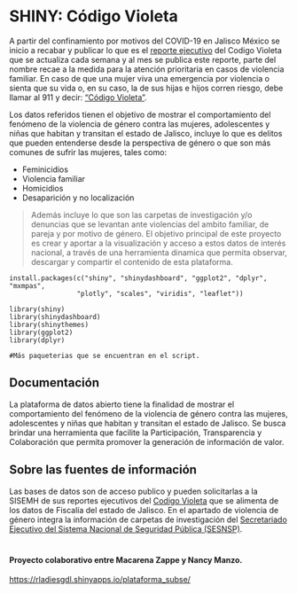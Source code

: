 # SHINY: Código Violeta



A partir del confinamiento por motivos del COVID-19 en Jalisco México se inicio a recabar y publicar lo que es el [reporte ejecutivo](https://igualdad.jalisco.gob.mx/pdf/Reporte-Ejecutivo-Codigo-Violeta_pub_28feb2021_vf.pdf) del Codigo Violeta que se actualiza cada semana y al mes se publica este reporte, parte del nombre recae a la medida para la atención prioritaria en casos de violencia familiar. En caso de que una mujer viva una emergencia por violencia o sienta que su vida o, en su caso, la de sus hijas e hijos corren riesgo, debe llamar al 911 y decir: [“Código Violeta”](https://igualdad.jalisco.gob.mx/quedate-segura/).


Los datos referidos tienen el objetivo de mostrar el comportamiento del fenómeno de la violencia de género contra las mujeres, adolescentes y niñas que habitan y transitan el estado de Jalisco, incluye lo que es delitos que pueden entenderse desde la perspectiva de género o que son más comunes de sufrir las mujeres, tales como:

- Feminicidios
- Violencia familiar
- Homicidios
- Desaparición y no localización



> Además incluye lo que son las carpetas de investigación y/o denuncias que se levantan ante violencias del ambito familiar, de pareja y por motivo de género. El objetivo principal de este proyecto es crear y aportar a la visualización y acceso a estos datos de interés nacional, a través de una herramienta dinamica que permita observar, descargar y compartir el contenido de esta plataforma.



```
install.packages(c("shiny", "shinydashboard", "ggplot2", "dplyr", "mxmpas",
                 "plotly", "scales", "viridis", "leaflet"))
                 
library(shiny)
library(shinydashboard)
library(shinythemes) 
library(ggplot2)
library(dplyr)
 
#Más paqueterias que se encuentran en el script.

```

## Documentación
La plataforma de datos abierto tiene la finalidad de mostrar el comportamiento del fenómeno de la violencia de género contra las mujeres, adolescentes y niñas que habitan y transitan el estado de Jalisco.
Se busca brindar una herramienta que facilite la Participación, Transparencia y Colaboración que permita promover la generación de información de valor.

## Sobre las fuentes de información
Las bases de datos son de acceso publico y pueden solicitarlas a la SISEMH de sus reportes ejecutivos del [Codigo Violeta](https://igualdad.jalisco.gob.mx/pdf/Reporte-Ejecutivo-Codigo-Violeta_pub_28feb2021_vf.pdf) que se alimenta de los datos de Fiscalía del estado de Jalisco.
En el apartado de violencia de género integra la información de carpetas de investigación del [Secretariado Ejecutivo del Sistema Nacional de Seguridad Pública (SESNSP)](https://www.gob.mx/sesnsp/acciones-y-programas/datos-abiertos-de-incidencia-delictiva).

####
####
####
####
#
#### Proyecto colaborativo entre Macarena Zappe y Nancy Manzo.
https://rladiesgdl.shinyapps.io/plataforma_subse/

